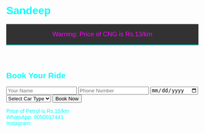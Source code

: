 # Sandeep
<!DOCTYPE html><html lang="en">
<head>
  <meta charset="UTF-8">
  <meta name="viewport" content="width=device-width, initial-scale=1.0">
  <title>Online Car Booking</title>
  <style>
    body {
      margin: 0;
      font-family: Arial, sans-serif;
      background: url('https://example.com/car-background.jpg') no-repeat center center fixed;
      background-size: cover;
      color: #00ffff;
    }header {
  background-color: rgba(0, 0, 0, 0.8);
  text-align: center;
  padding: 1em;
  font-size: 1.2em;
  color: #ff00ff;
  border-bottom: 2px solid #00ffff;
}

.booking-form {
  background-color: rgba(0, 0, 0, 0.7);
  max-width: 500px;
  margin: 50px auto;
  padding: 30px;
  border-radius: 10px;
  box-shadow: 0 0 15px #00ffff;
}

.booking-form input, .booking-form select, .booking-form button {
  width: 100%;
  padding: 10px;
  margin: 10px 0;
  border: none;
  border-radius: 5px;
  font-size: 1em;
}

.booking-form input, .booking-form select {
  background: #222;
  color: #0ff;
}

.booking-form button {
  background: #ff00ff;
  color: white;
  cursor: pointer;
}

footer {
  text-align: center;
  padding: 1em;
  background-color: rgba(0, 0, 0, 0.8);
  color: #ff00ff;
  position: fixed;
  bottom: 0;
  width: 100%;
  border-top: 2px solid #00ffff;
}

.hidden-contact {
  display: none;
}

  </style>
</head>
<body><header>
  Warning: Price of CNG is Rs.13/km
</header><div class="booking-form">
  <h2>Book Your Ride</h2>
  <form>
    <input type="text" name="name" placeholder="Your Name" required>
    <input type="tel" name="phone" placeholder="Phone Number" required>
    <input type="date" name="date" required>
    <select name="car_type" required>
      <option value="">Select Car Type</option>
      <option value="sedan">Sedan</option>
      <option value="suv">SUV</option>
      <option value="hatchback">Hatchback</option>
    </select>
    <button type="submit">Book Now</button>
  </form>
</div><footer>
  Price of Petrol is Rs.15/km
</footer><div class="hidden-contact">
  WhatsApp: 9050017441<br>
  Instagram: <a href="https://www.instagram.com/sandeep4764kumar
